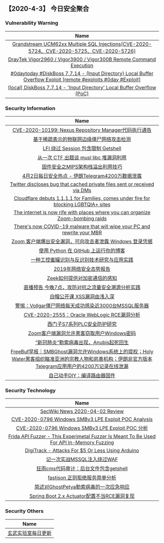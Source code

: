 
 ##   【2020-4-3】 今日安全聚合


###  						       							Vulnerability Warning

|                             Name                             |
| :----------------------------------------------------------: |
|[Grandstream UCM62xx Multiple SQL Injections(CVE-2020-5724、CVE-2020-5725、CVE-2020-5726)](https://www.seebug.org/vuldb/ssvid-98198)|
|[DrayTek Vigor2960 / Vigor3900 / Vigor300B Remote Command Execution](https://cxsecurity.com/issue/WLB-2020040007)|
|[#0daytoday #DiskBoss 7.7.14 - (Input Directory) Local Buffer Overflow Exploit [remote #exploits  #0day #Exploit]](http://0day.today/exploits/34179)|
|[[local] DiskBoss 7.7.14 - 'Input Directory' Local Buffer Overflow (PoC)](https://www.exploit-db.com/exploits/48279)|

### 						        							Security Information
|                             Name                                    |
| :----------------------------------------------------------: |
|[CVE-2020-10199: Nexus Repository Manager代码执行通告](https://www.anquanke.com/post/id/202386)|
|[基于稀疏表示的物联网边缘僵尸网络攻击检测](https://www.anquanke.com/post/id/200877)|
|[LFI 绕过 Session 包含限制 Getshell](https://www.anquanke.com/post/id/201177)|
|[从一次 CTF 出题谈 musl libc 堆漏洞利用](https://www.anquanke.com/post/id/202253)|
|[固件安全之MIPS架构栈溢出利用技巧](https://www.anquanke.com/post/id/202219)|
|[4月2日每日安全热点 - 伊朗Telegram4200万数据泄露](https://www.anquanke.com/post/id/202349)|
|[Twitter discloses bug that cached private files sent or received via DMs](https://www.zdnet.com/article/twitter-discloses-firefox-bug-that-cached-private-files-sent-or-received-via-dms/#ftag=RSSbaffb68)|
|[Cloudflare debuts 1.1.1.1 for Families, comes under fire for blocking LGBTQIA+ sites](https://www.zdnet.com/article/cloudflare-debuts-1-1-1-1-for-families-comes-under-fire-for-blocking-lgbtqia-sites/#ftag=RSSbaffb68)|
|[The internet is now rife with places where you can organize Zoom-bombing raids](https://www.zdnet.com/article/the-internet-is-now-rife-with-places-where-you-can-organize-zoom-bombing-raids/#ftag=RSSbaffb68)|
|[There's now COVID-19 malware that will wipe your PC and rewrite your MBR](https://www.zdnet.com/article/theres-now-covid-19-malware-that-will-wipe-your-pc-and-rewrite-your-mbr/#ftag=RSSbaffb68)|
|[Zoom 客户端爆出安全漏洞，可向攻击者泄露 Windows 登录凭据](https://linux.cn/article-12065-1.html?utm_source=rss&utm_medium=rss)|
|[使用 Python 在 GitHub 上运行你的博客](https://linux.cn/article-12064-1.html?utm_source=rss&utm_medium=rss)|
|[一种工控蜜罐识别与反识别技术研究与应用实践](https://www.freebuf.com/articles/ics-articles/230402.html)|
|[2019年网络安全态势报告](https://www.freebuf.com/articles/paper/232371.html)|
|[Zeek如何提供对加密通信的感知](https://www.freebuf.com/articles/network/229767.html)|
|[直播预告  今晚7点，攻防对抗之流量安全溯源分析实践](https://www.freebuf.com/open/232315.html)|
|[白帽公开课  XSS漏洞由浅入深](https://www.freebuf.com/open/232283.html)|
|[警惕：Vollgar僵尸网络每天成功感染近3000台MSSQL服务器](https://www.freebuf.com/news/232295.html)|
|[CVE-2020-2555：Oracle WebLogic RCE漏洞分析](https://www.freebuf.com/vuls/229972.html)|
|[西门子S7系列PLC安全防护研究](https://www.freebuf.com/articles/ics-articles/230676.html)|
|[Zoom客户端漏洞允许黑客窃取用户Windows密码](https://www.freebuf.com/news/232288.html)|
|[“新冠肺炎”勒索病毒出现，Anubis起死回生](https://www.freebuf.com/articles/terminal/230737.html)|
|[FreeBuf早报｜SMBGhost漏洞允许Windows系统上的提权；Holy Water黑客组织瞄准亚洲的宗教人物和慈善机构；伊朗非官方版本Telegram应用用户的4200万记录在线泄漏](https://www.freebuf.com/news/232263.html)|
|[自己动手DIY：编译路由器固件](https://www.freebuf.com/geek/230220.html)|

### 						        							Security  Technology
|                             Name                                    |
| :----------------------------------------------------------: |
|[SecWiki News 2020-04-02 Review](http://www.sec-wiki.com/?2020-04-02)|
|[CVE-2020-0796 Windows SMBv3 LPE Exploit POC Analysis](https://paper.seebug.org/1165/)|
|[CVE-2020-0796 Windows SMBv3 LPE Exploit POC 分析](https://paper.seebug.org/1164/)|
|[Frida API Fuzzer - This Experimetal Fuzzer Is Meant To Be Used For API In-Memory Fuzzing](http://www.kitploit.com/2020/04/frida-api-fuzzer-this-experimetal.html)|
|[DigiTrack - Attacks For $5 Or Less Using Arduino](http://www.kitploit.com/2020/04/digitrack-attacks-for-5-or-less-using.html)|
|[记一次实战MSSQL注入绕过WAF](http://xz.aliyun.com/t/7487)|
|[狂雨cms代码审计：后台文件包含getshell](http://xz.aliyun.com/t/7486)|
|[fastjson 正则拒绝服务简单分析](http://xz.aliyun.com/t/7483)|
|[简述对GhostPetya勒索病毒的一次应急响应](http://xz.aliyun.com/t/7484)|
|[Spring Boot 2.x Actuator配置不当RCE漏洞复现](http://xz.aliyun.com/t/7480)|

### 						        							Security  Others
|                             Name                                    |
| :----------------------------------------------------------: |
|[玄武实验室每日更新](https://weibo.com/p/1006065582522936/wenzhang?from=page_100606_profile&wvr=6&mod=wenzhangmore)|

